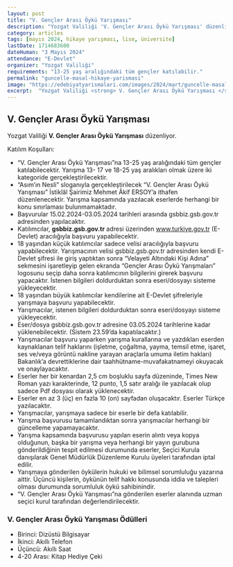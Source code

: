 ```yaml
---
layout: post
title: "V. Gençler Arası Öykü Yarışması"
description: "Yozgat Valiliği 'V. Gençler Arası Öykü Yarışması' düzenliyor."
category: articles
tags: [mayıs 2024, hikaye yarışması, lise, üniversite]
lastDate: 1714683600
dateHuman: "3 Mayıs 2024"
attendance: "E-Devlet"
organizer: "Yozgat Valiliği"
requirements: "13-25 yaş aralığındaki tüm gençler katılabilir."
permalink: "guncelle-masal-hikaye-yarismasi"
image: "https://edebiyatyarismalari.com/images/2024/mart/guncelle-masal-hikaye-yarismasi.jpg"
excerpt:  "Yozgat Valiliği <strong> V. Gençler Arası Öykü Yarışması </strong> düzenliyor."
---
```


## V. Gençler Arası Öykü Yarışması
Yozgat Valiliği **V. Gençler Arası Öykü Yarışması** düzenliyor.  

Katılım Koşulları:
- “V. Gençler Arası Öykü Yarışması”na 13-25 yaş aralığındaki tüm gençler katılabilecektir. Yarışma 13- 17 ve 18-25 yaş aralıkları olmak üzere iki kategoride gerçekleştirilecektir.
- “Asım’ın Nesli” sloganıyla gerçekleştirilecek “V. Gençler Arası Öykü Yarışması” İstiklâl Şairimiz Mehmet Âkif ERSOY’a ithafen düzenlenecektir. Yarışma kapsamında yazılacak eserlerde herhangi bir konu sınırlaması bulunmamaktadır.
- Başvurular 15.02.2024-03.05.2024 tarihleri arasında gsbbiz.gsb.gov.tr adresinden yapılacaktır.
- Katılımcılar, **gsbbiz.gsb.gov.tr** adresi üzerinden www.turkiye.gov.tr (E-Devlet) aracılığıyla başvuru yapabilecektir.
- 18 yaşından küçük katılımcılar sadece velisi aracılığıyla başvuru yapabilecektir. Yarışmacının velisi gsbbiz.gsb.gov.tr adresinden kendi E-Devlet şifresi ile giriş yaptıktan sonra “Velayeti Altındaki Kişi Adına” sekmesini işaretleyip gelen ekranda “Gençler Arası Öykü Yarışmaları” logosunu seçip daha sonra katılımcının bilgilerini girerek başvuru yapacaktır. İstenen bilgileri doldurduktan sonra eseri/dosyayı sisteme yükleyecektir.
- 18 yaşından büyük katılımcılar kendilerine ait E-Devlet şifreleriyle yarışmaya başvuru yapabilecektir.
- Yarışmacılar, istenen bilgileri doldurduktan sonra eseri/dosyayı sisteme yükleyecektir.
- Eser/dosya gsbbiz.gsb.gov.tr adresine 03.05.2024 tarihlerine kadar yüklenebilecektir. (Sistem 23.59’da kapatılacaktır.)
- Yarışmacılar başvuru yaparken yarışma kurallarına ve yazdıkları eserden kaynaklanan telif haklarını (işletme, çoğaltma, yayma, temsil etme, işaret, ses ve/veya görüntü nakline yarayan araçlarla umuma iletim hakları) Bakanlık’a devrettiklerine dair taahhütname-muvafakatnameyi okuyacak ve onaylayacaktır.
- Eserler her bir kenardan 2,5 cm boşluklu sayfa düzeninde, Times New Roman yazı karakterinde, 12 punto, 1,5 satır aralığı ile yazılacak olup sadece Pdf dosyası olarak yüklenecektir.
- Eserler en az 3 (üç) en fazla 10 (on) sayfadan oluşacaktır. Eserler Türkçe yazılacaktır.
- Yarışmacılar, yarışmaya sadece bir eserle bir defa katılabilir.
- Yarışma başvurusu tamamlandıktan sonra yarışmacılar herhangi bir güncelleme yapamayacaktır.
- Yarışma kapsamında başvurusu yapılan eserin alıntı veya kopya olduğunun, başka bir yarışma veya herhangi bir yayın gurubuna gönderildiğinin tespit edilmesi durumunda eserler, Seçici Kurula danışılarak Genel Müdürlük Düzenleme Kurulu üyeleri tarafından iptal edilir.
- Yarışmaya gönderilen öykülerin hukuki ve bilimsel sorumluluğu yazarına aittir. Üçüncü kişilerin, öykünün telif hakkı konusunda iddia ve talepleri olması durumunda sorumluluk öykü sahibinindir.
- “V. Gençler Arası Öykü Yarışması”na gönderilen eserler alanında uzman seçici kurul tarafından değerlendirilecektir.


### V. Gençler Arası Öykü Yarışması Ödülleri
- Birinci: Dizüstü Bilgisayar
- İkinci: Akıllı Telefon
- Üçüncü: Akıllı Saat
- 4-20 Arası: Kitap Hediye Çeki